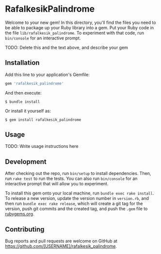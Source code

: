 # RafalkesikPalindrome

Welcome to your new gem! In this directory, you'll find the files you need to be able to package up your Ruby library into a gem. Put your Ruby code in the file `lib/rafalkesik_palindrome`. To experiment with that code, run `bin/console` for an interactive prompt.

TODO: Delete this and the text above, and describe your gem

## Installation

Add this line to your application's Gemfile:

```ruby
gem 'rafalkesik_palindrome'
```

And then execute:

    $ bundle install

Or install it yourself as:

    $ gem install rafalkesik_palindrome

## Usage

TODO: Write usage instructions here

## Development

After checking out the repo, run `bin/setup` to install dependencies. Then, run `rake test` to run the tests. You can also run `bin/console` for an interactive prompt that will allow you to experiment.

To install this gem onto your local machine, run `bundle exec rake install`. To release a new version, update the version number in `version.rb`, and then run `bundle exec rake release`, which will create a git tag for the version, push git commits and the created tag, and push the `.gem` file to [rubygems.org](https://rubygems.org).

## Contributing

Bug reports and pull requests are welcome on GitHub at https://github.com/[USERNAME]/rafalkesik_palindrome.
